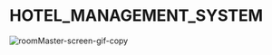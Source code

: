 # HOTEL_MANAGEMENT_SYSTEM

![roomMaster-screen-gif-copy](https://user-images.githubusercontent.com/60309916/122662535-4f03d580-d1b1-11eb-8bbe-7af76e30bda9.gif)
